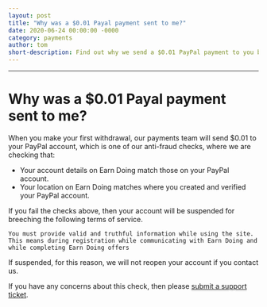 ```yaml
---
layout: post
title: "Why was a $0.01 Payal payment sent to me?"
date: 2020-06-24 00:00:00 -0000
category: payments
author: tom
short-description: Find out why we send a $0.01 PayPal payment to you before your first payment
---
```


-----

# Why was a $0.01 Payal payment sent to me?

When you make your first withdrawal, our payments team will send $0.01 to your PayPal account, which is one of our anti-fraud checks, where we are checking that:
- Your account details on Earn Doing match those on your PayPal account.
- Your location on Earn Doing matches where you created and verified your PayPal account.

If you fail the checks above, then your account will be suspended for breeching the following terms of service.

```You must provide valid and truthful information while using the site. This means during registration while communicating with Earn Doing and while completing Earn Doing offers```

If suspended, for this reason, we will not reopen your account if you contact us.

If you have any concerns about this check, then please [submit a support ticket](https://www.earndoing.com/sites/contact.aspx).